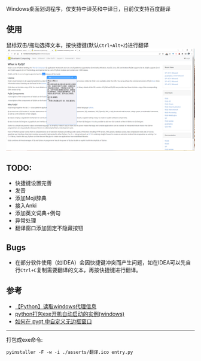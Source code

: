 Windows桌面划词程序，仅支持中译英和中译日，目前仅支持百度翻译

## 使用

鼠标双击/拖动选择文本，按快捷键(默认`Ctrl+Alt+Z`)进行翻译
![img.png](img.png)
## TODO:

- 快捷键设置完善
- 发音
- 添加Moji辞典
- 接入Anki
- 添加英文词典+例句
- 异常处理
- 翻译窗口添加固定不隐藏按钮

## Bugs

- 在部分软件使用（如IDEA）会因快捷键冲突而产生问题，如在IDEA可以先自行`Ctrl+C`复制需要翻译的文本，再按快捷键进行翻译。

## 参考

- [【Python】读取windows代理信息](https://www.cnblogs.com/wuruiyang/p/15928700.html)
- [python打包exe开机自动启动的实例(windows)](http://www.qb5200.com/article/373470.html)
- [如何在 pyqt 中自定义无边框窗口](https://www.cnblogs.com/zhiyiYo/p/14659981.html)

---

打包成exe命令:

```
pyinstaller -F -w -i ./asserts/翻译.ico entry.py
```